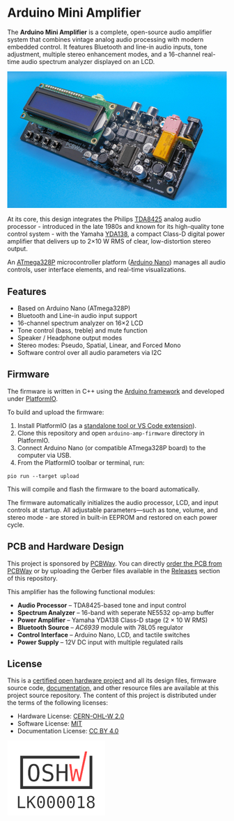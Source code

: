 # Arduino Mini Amplifier

The **Arduino Mini Amplifier** is a complete, open-source audio amplifier system that combines vintage analog audio processing with modern embedded control. It features Bluetooth and line-in audio inputs, tone adjustment, multiple stereo enhancement modes, and a 16-channel real-time audio spectrum analyzer displayed on an LCD.

![Prototype build of the Arduino mini amplifier](https://raw.githubusercontent.com/dilshan/arduino-mini-amp/refs/heads/master/resources/arduino-mini-amp-560px.jpg)

At its core, this design integrates the Philips [TDA8425](https://www.alldatasheet.com/datasheet-pdf/download/19486/PHILIPS/TDA8425.html) analog audio processor - introduced in the late 1980s and known for its high-quality tone control system - with the Yamaha [YDA138](https://www.alldatasheet.com/datasheet-pdf/download/205149/YAMAHA/YDA138.html), a compact Class-D digital power amplifier that delivers up to 2×10 W RMS of clear, low-distortion stereo output.

An [ATmega328P](https://www.alldatasheet.com/datasheet-pdf/download/241077/ATMEL/ATMEGA328P.html) microcontroller platform ([Arduino Nano](https://docs.arduino.cc/resources/datasheets/A000005-datasheet.pdf)) manages all audio controls, user interface elements, and real-time visualizations.

## Features

- Based on Arduino Nano (ATmega328P)
- Bluetooth and Line-in audio input support
- 16-channel spectrum analyzer on 16×2 LCD
- Tone control (bass, treble) and mute function
- Speaker / Headphone output modes
- Stereo modes: Pseudo, Spatial, Linear, and Forced Mono
- Software control over all audio parameters via I2C

## Firmware

The firmware is written in C++ using the [Arduino framework](https://docs.platformio.org/en/latest/frameworks/arduino.html) and developed under [PlatformIO](https://platformio.org/).

To build and upload the firmware:

1. Install PlatformIO (as a [standalone tool or VS Code extension](https://platformio.org/platformio-ide)).
2. Clone this repository and open `arduino-amp-firmware` directory in PlatformIO.
3. Connect Arduino Nano (or compatible ATmega328P board) to the computer via USB.
4. From the PlatformIO toolbar or terminal, run:

```
pio run --target upload
```

This will compile and flash the firmware to the board automatically.

The firmware automatically initializes the audio processor, LCD, and input controls at startup. All adjustable parameters—such as tone, volume, and stereo mode - are stored in built-in EEPROM and restored on each power cycle.

## PCB and Hardware Design

This project is sponsored by [PCBWay](https://www.pcbway.com/). You can directly [order the PCB from PCBWay](https://www.pcbway.com/project/shareproject/Arduino_Mini_Amplifier_c5ac6d9c.html) or by uploading the Gerber files available in the [Releases](/dilshan/arduino-mini-amp/releases) section of this repository.

This amplifier has the following functional modules:

- **Audio Processor** – TDA8425-based tone and input control
- **Spectrum Analyzer** – 16-band with seperate NE5532 op-amp buffer
- **Power Amplifier** – Yamaha YDA138 Class-D stage (2 × 10 W RMS)
- **Bluetooth Source** – *AC6939* module with 78L05 regulator
- **Control Interface** – Arduino Nano, LCD, and tactile switches
- **Power Supply** – 12V DC input with multiple regulated rails

## License

This is a [certified open hardware project](https://certification.oshwa.org/lk000018.html) and all its design files, firmware source code, [documentation](https://github.com/dilshan/arduino-mini-amp/wiki), and other resource files are available at this project source repository. The content of this project is distributed under the terms of the following licenses:

- Hardware License: [CERN-OHL-W 2.0](https://ohwr.org/cern_ohl_w_v2.pdf)
- Software License: [MIT](/dilshan/arduino-mini-amp/blob/master/LICENSE)
- Documentation License: [CC BY 4.0](https://creativecommons.org/licenses/by/4.0/deed.en)

[![LK000018](https://raw.githubusercontent.com/dilshan/arduino-mini-amp/refs/heads/master/resources/LK000018.png)](https://certification.oshwa.org/lk000018.html)
